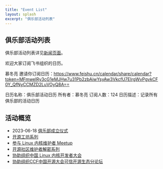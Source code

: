 ```yaml
---
title: "Event List"
layout: splash
excerpt: "俱乐部活动列表"
---
```


## 俱乐部活动列表

俱乐部活动列表详见[新闻页面]({{site.baseurl}}/news)。

欢迎大家订阅飞书组织的日历。

慕冬亮 邀请你订阅日历：https://www.feishu.cn/calendar/share/calendar?token=MFmwelRy3cG1eMJHw7u31Pb2zbAiwYsyAw3VkcfU7EIrgWvPgvkCF0Y_QfNyCCMZD2LuVOyQ8A==

日历名称：俱乐部活动日历
所有者：慕冬亮
订阅人数：124
日历描述：记录所有俱乐部的活动日历

## 活动概览

- 2023-06-18 [俱乐部成立仪式]()
- [开源工坊系列]()
- [参与 Linux 内核维护者 Meetup]()
- [开源社区维护者解密系列]()
- [协助组织中国 Linux 内核开发者大会]()
- [协助组织CCF中国开源大会可信开源生态分论坛]()

